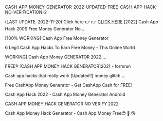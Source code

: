 
CASH-APP-MONEY-GENERATOR-2022-UPDATED-FREE-CASH-APP-HACK-NO-VERIFICATION-2

(LAST UPDATE: 2022-11-20)
Click here 👉 👉 [CLICK HERE](https://t.co/7PNJEscVCd)
[2022] Cash App Hack 200$ Free Money Generator No …
 
[100% WORKING] Cash App Free Money Generator
 
6 Legit Cash App Hacks To Earn Free Money - This Online World
 
WORKING] Cash App Money GENERATOR 2022 …
 
FREE® [CASH APP MONEY HACK GENERATOR]2021 - formrun
 
Cash app hacks that really work [Updated!!] money glitch …
 
Free CashApp Money Generator - Get CashApp Cash for FREE!
 
Cash App Hack 2022 - Cash App Money Generator Android
 
CASH APP MONEY HACK GENERATOR NO VERIFY 2022
 
Cash App Money Hack Generator - Cash App Money Free😍 🥰 😘
 
